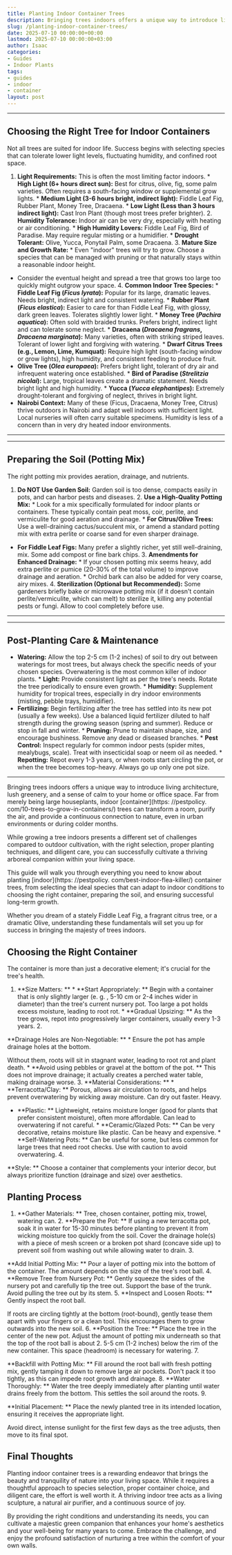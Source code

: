 ```yaml
---
title: Planting Indoor Container Trees
description: Bringing trees indoors offers a unique way to introduce living architecture, lush greenery, and a sense of calm to your home or office space.
slug: /planting-indoor-container-trees/
date: 2025-07-10 00:00:00+00:00
lastmod: 2025-07-10 00:00:00+03:00
author: Isaac
categories:
- Guides
- Indoor Plants
tags:
- guides
- indoor
- container
layout: post
---
```

---
## Choosing the Right Tree for Indoor Containers
Not all trees are suited for indoor life. Success begins with selecting species that can tolerate lower light levels, fluctuating humidity, and confined root space.
1. **Light Requirements:** This is often the most limiting factor indoors. * **High Light (6+ hours direct sun):** Best for citrus, olive, fig, some palm varieties. Often requires a south-facing window or supplemental grow lights. * **Medium Light (3-6 hours bright, indirect light):** Fiddle Leaf Fig, Rubber Plant, Money Tree, Dracaena. * **Low Light (Less than 3 hours indirect light):** Cast Iron Plant (though most trees prefer brighter). 2.
**Humidity Tolerance:** Indoor air can be very dry, especially with heating or air conditioning. * **High Humidity Lovers:** Fiddle Leaf Fig, Bird of Paradise. May require regular misting or a humidifier. * **Drought Tolerant:** Olive, Yucca, Ponytail Palm, some Dracaena. 3. **Mature Size and Growth Rate:** * Even "indoor" trees will try to grow. Choose a species that can be managed with pruning or that naturally stays within a reasonable indoor height.
* Consider the eventual height and spread  a tree that grows too large too quickly might outgrow your space. 4. **Common Indoor Tree Species:** * **Fiddle Leaf Fig (*Ficus lyrata*):** Popular for its large, dramatic leaves. Needs bright, indirect light and consistent watering. * **Rubber Plant (*Ficus elastica*):** Easier to care for than Fiddle Leaf Fig, with glossy, dark green leaves. Tolerates slightly lower light. * **Money Tree (*Pachira aquatica*):** Often sold with braided trunks.
Prefers bright, indirect light and can tolerate some neglect. * **Dracaena (*Dracaena fragrans*, *Dracaena marginata*):** Many varieties, often with striking striped leaves. Tolerant of lower light and forgiving with watering. * **Dwarf Citrus Trees (e.g., Lemon, Lime, Kumquat):** Require high light (south-facing window or grow lights), high humidity, and consistent feeding to produce fruit.
* **Olive Tree (*Olea europaea*):** Prefers bright light, tolerant of dry air and infrequent watering once established. * **Bird of Paradise (*Strelitzia nicolai*):** Large, tropical leaves create a dramatic statement. Needs bright light and high humidity. * **Yucca (*Yucca elephantipes*):** Extremely drought-tolerant and forgiving of neglect, thrives in bright light.
* **Nairobi Context:** Many of these (Ficus, Dracaena, Money Tree, Citrus) thrive outdoors in Nairobi and adapt well indoors with sufficient light. Local nurseries will often carry suitable specimens. Humidity is less of a concern than in very dry heated indoor environments.
---
---
## Preparing the Soil (Potting Mix)
The right potting mix provides aeration, drainage, and nutrients.
1. **Do NOT Use Garden Soil:** Garden soil is too dense, compacts easily in pots, and can harbor pests and diseases. 2. **Use a High-Quality Potting Mix:** * Look for a mix specifically formulated for indoor plants or containers. These typically contain peat moss, coir, perlite, and vermiculite for good aeration and drainage. * **For Citrus/Olive Trees:** Use a well-draining cactus/succulent mix, or amend a standard potting mix with extra perlite or coarse sand for even sharper drainage.
* **For Fiddle Leaf Figs:** Many prefer a slightly richer, yet still well-draining, mix. Some add compost or fine bark chips. 3. **Amendments for Enhanced Drainage:** * If your chosen potting mix seems heavy, add extra perlite or pumice (20-30% of the total volume) to improve drainage and aeration. * Orchid bark can also be added for very coarse, airy mixes. 4.
**Sterilization (Optional but Recommended):** Some gardeners briefly bake or microwave potting mix (if it doesn't contain perlite/vermiculite, which can melt) to sterilize it, killing any potential pests or fungi. Allow to cool completely before use.
---
---
## Post-Planting Care & Maintenance
* **Watering:** Allow the top 2-5 cm (1-2 inches) of soil to dry out between waterings for most trees, but always check the specific needs of your chosen species. Overwatering is the most common killer of indoor plants. * **Light:** Provide consistent light as per the tree's needs. Rotate the tree periodically to ensure even growth. * **Humidity:** Supplement humidity for tropical trees, especially in dry indoor environments (misting, pebble trays, humidifier).
* **Fertilizing:** Begin fertilizing after the tree has settled into its new pot (usually a few weeks). Use a balanced liquid fertilizer diluted to half strength during the growing season (spring and summer). Reduce or stop in fall and winter. * **Pruning:** Prune to maintain shape, size, and encourage bushiness. Remove any dead or diseased branches. * **Pest Control:** Inspect regularly for common indoor pests (spider mites, mealybugs, scale).
Treat with insecticidal soap or neem oil as needed. * **Repotting:** Repot every 1-3 years, or when roots start circling the pot, or when the tree becomes top-heavy. Always go up only one pot size.
---

Bringing trees indoors offers a unique way to introduce living architecture, lush greenery, and a sense of calm to your home or office space. Far from merely being large houseplants, indoor [container](https: //pestpolicy. com/10-trees-to-grow-in-containers/) trees can transform a room, purify the air, and provide a continuous connection to nature, even in urban environments or during colder months.

While growing a tree indoors presents a different set of challenges compared to outdoor cultivation, with the right selection, proper planting techniques, and diligent care, you can successfully cultivate a thriving arboreal companion within your living space.

This guide will walk you through everything you need to know about planting [indoor](https: //pestpolicy. com/best-indoor-flea-killer/) container trees, from selecting the ideal species that can adapt to indoor conditions to choosing the right container, preparing the soil, and ensuring successful long-term growth.

Whether you dream of a stately Fiddle Leaf Fig, a fragrant citrus tree, or a dramatic Olive, understanding these fundamentals will set you up for success in bringing the majesty of trees indoors.

##  Choosing the Right Container

The container is more than just a decorative element; it's crucial for the tree's health.

1. **Size Matters: ** * **Start Appropriately: ** Begin with a container that is only slightly larger (e. g. , 5-10 cm or 2-4 inches wider in diameter) than the tree's current nursery pot. Too large a pot holds excess moisture, leading to root rot. * **Gradual Upsizing: ** As the tree grows, repot into progressively larger containers, usually every 1-3 years. 2.

**Drainage Holes are Non-Negotiable: ** * Ensure the pot has ample drainage holes at the bottom.

Without them, roots will sit in stagnant water, leading to root rot and plant death. * **Avoid using pebbles or gravel at the bottom of the pot. ** This does not improve drainage; it actually creates a perched water table, making drainage worse. 3. **Material Considerations: ** * **Terracotta/Clay: ** Porous, allows air circulation to roots, and helps prevent overwatering by wicking away moisture. Can dry out faster. Heavy.

* **Plastic: ** Lightweight, retains moisture longer (good for plants that prefer consistent moisture), often more affordable. Can lead to overwatering if not careful. * **Ceramic/Glazed Pots: ** Can be very decorative, retains moisture like plastic. Can be heavy and expensive. * **Self-Watering Pots: ** Can be useful for some, but less common for large trees that need root checks. Use with caution to avoid overwatering. 4.

**Style: ** Choose a container that complements your interior decor, but always prioritize function (drainage and size) over aesthetics.

##  Planting Process

1. **Gather Materials: ** Tree, chosen container, potting mix, trowel, watering can. 2. **Prepare the Pot: ** If using a new terracotta pot, soak it in water for 15-30 minutes before planting to prevent it from wicking moisture too quickly from the soil. Cover the drainage hole(s) with a piece of mesh screen or a broken pot shard (concave side up) to prevent soil from washing out while allowing water to drain. 3.

**Add Initial Potting Mix: ** Pour a layer of potting mix into the bottom of the container. The amount depends on the size of the tree's root ball. 4. **Remove Tree from Nursery Pot: ** Gently squeeze the sides of the nursery pot and carefully tip the tree out. Support the base of the trunk. Avoid pulling the tree out by its stem. 5. **Inspect and Loosen Roots: ** Gently inspect the root ball.

If roots are circling tightly at the bottom (root-bound), gently tease them apart with your fingers or a clean tool. This encourages them to grow outwards into the new soil. 6. **Position the Tree: ** Place the tree in the center of the new pot. Adjust the amount of potting mix underneath so that the top of the root ball is about 2. 5-5 cm (1-2 inches) below the rim of the new container. This space (headroom) is necessary for watering. 7.

**Backfill with Potting Mix: ** Fill around the root ball with fresh potting mix, gently tamping it down to remove large air pockets. Don't pack it too tightly, as this can impede root growth and drainage. 8. **Water Thoroughly: ** Water the tree deeply immediately after planting until water drains freely from the bottom. This settles the soil around the roots. 9.

**Initial Placement: ** Place the newly planted tree in its intended location, ensuring it receives the appropriate light.

Avoid direct, intense sunlight for the first few days as the tree adjusts, then move to its final spot.

##  Final Thoughts

Planting indoor container trees is a rewarding endeavor that brings the beauty and tranquility of nature into your living space. While it requires a thoughtful approach to species selection, proper container choice, and diligent care, the effort is well worth it. A thriving indoor tree acts as a living sculpture, a natural air purifier, and a continuous source of joy.

By providing the right conditions and understanding its needs, you can cultivate a majestic green companion that enhances your home's aesthetics and your well-being for many years to come. Embrace the challenge, and enjoy the profound satisfaction of nurturing a tree within the comfort of your own walls.

